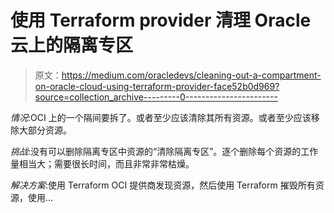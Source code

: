# 使用 Terraform provider 清理 Oracle 云上的隔离专区

> 原文：<https://medium.com/oracledevs/cleaning-out-a-compartment-on-oracle-cloud-using-terraform-provider-face52b0d969?source=collection_archive---------0----------------------->

*情况*:OCI 上的一个隔间要拆了。或者至少应该清除其所有资源。或者至少应该移除大部分资源。

*挑战*:没有可以删除隔离专区中资源的“清除隔离专区”。逐个删除每个资源的工作量相当大；需要很长时间，而且非常非常枯燥。

*解决方案*:使用 Terraform OCI 提供商发现资源，然后使用 Terraform 摧毁所有资源，使用…